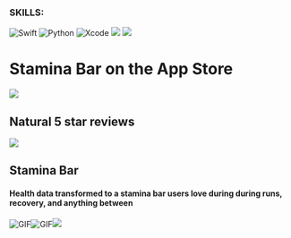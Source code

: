 ### SKILLS:
![Swift](https://img.shields.io/badge/Swift-FA7343?style=for-the-badge&logo=swift&logoColor=white) ![Python](https://img.shields.io/badge/Python-FFD43B?style=for-the-badge&logo=python&logoColor=blue) ![Xcode](https://img.shields.io/badge/Xcode-007ACC?style=for-the-badge&logo=Xcode&logoColor=white) <img src="https://img.shields.io/badge/App_Store-0D96F6?style=for-the-badge&logo=app-store&logoColor=white" /> <img src="https://img.shields.io/badge/Sketch-FFB387?style=for-the-badge&logo=sketch&logoColor=black" />


# Stamina Bar on the App Store
 <img src="https://github.com/hesbryce/Stamina-Bar/blob/main/Screenshot%202023-11-14%20at%205.16.46%20PM.png" />

## Natural 5 star reviews
<img src="https://github.com/hesbryce/Stamina-Bar/blob/main/Screenshot%202023-11-14%20at%205.18.41%20PM.png" />

## Stamina Bar 
#### Health data transformed to a stamina bar users love during during runs, recovery, and anything between  
<img alt="GIF" src="https://github.com/hesbryce/Stamina-Bar/blob/main/A5%401x.png" /><img alt="GIF" src="https://github.com/hesbryce/Stamina-Bar/blob/main/Ultra%20-%2049mm%20-%20Hierarchical%20App%20-%20Child%20View.png" /><img src="https://github.com/hesbryce/Stamina-Bar/blob/main/Ultra%20-%2049mm%20-%20Hierarchical%20App%20-%20Child%20View%20Copy.png" />  

